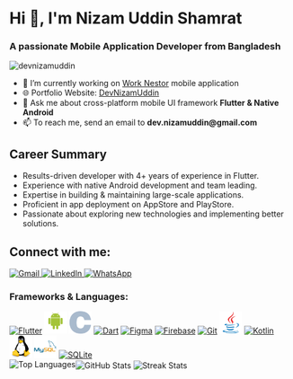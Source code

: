   <h1>Hi 👋, I'm <span>Nizam Uddin Shamrat</span></h1>
  <h3>A passionate Mobile Application Developer from Bangladesh</h3>

  <div class="profile-views">
    <img src="https://komarev.com/ghpvc/?username=devnizamuddin&label=Profile%20views&color=0e75b6&style=flat" 
         alt="devnizamuddin" height="24"/>
  </div>

  <ul>
    <li>🔭 I’m currently working on <a href="https://github.com/Pakiza-Software-Ltd/work_nestor_flutter" target="_blank">Work Nestor</a> mobile application</li>
    <li>🌐 Portfolio Website: <a href="https://sites.google.com/view/devnizamuddin/projects" target="_blank">DevNizamUddin</a></li>
    <li>💬 Ask me about cross-platform mobile UI framework <strong>Flutter & Native Android</strong></li>
    <li>📫 To reach me, send an email to <strong>dev.nizamuddin@gmail.com</strong></li>
  </ul>

  <h2>Career Summary</h2>
  <ul>
    <li>Results-driven developer with 4+ years of experience in Flutter.</li>
    <li>Experience with native Android development and team leading.</li>
    <li>Expertise in building & maintaining large-scale applications.</li>
    <li>Proficient in app deployment on AppStore and PlayStore.</li>
    <li>Passionate about exploring new technologies and implementing better solutions.</li>
  </ul>

  <h2>Connect with me:</h2>
  <div class="connect">
    <a href="https://wa.me/8801715577872" target="_blank">
      <img height="32" width="32" src="https://www.svgrepo.com/show/223047/gmail.svg" alt="Gmail">
    </a>
    <a href="https://www.linkedin.com/in/devnizamuddin" target="_blank">
      <img height="32" width="32" src="https://www.svgrepo.com/show/349436/linkedin.svg" alt="LinkedIn">
    </a>
    <a href="https://wa.me/8801715577872" target="_blank">
      <img height="32" width="32" src="https://www.svgrepo.com/show/349563/whatsapp.svg" alt="WhatsApp">
    </a>
  </div>

  <h3>Frameworks & Languages:</h3>
  <div class="tech-icons">
    <a href="https://flutter.dev" target="_blank"><img src="https://www.vectorlogo.zone/logos/flutterio/flutterio-icon.svg" alt="Flutter" width="40" height="40"/></a>
    <a href="https://developer.android.com" target="_blank"><img src="https://raw.githubusercontent.com/devicons/devicon/master/icons/android/android-original-wordmark.svg" alt="Android" width="40" height="40"/></a>
    <a href="https://www.cprogramming.com/" target="_blank"><img src="https://raw.githubusercontent.com/devicons/devicon/master/icons/c/c-original.svg" alt="C" width="40" height="40"/></a>
    <a href="https://dart.dev" target="_blank"><img src="https://www.vectorlogo.zone/logos/dartlang/dartlang-icon.svg" alt="Dart" width="40" height="40"/></a>
    <a href="https://www.figma.com/" target="_blank"><img src="https://www.vectorlogo.zone/logos/figma/figma-icon.svg" alt="Figma" width="40" height="40"/></a>
    <a href="https://firebase.google.com/" target="_blank"><img src="https://www.vectorlogo.zone/logos/firebase/firebase-icon.svg" alt="Firebase" width="40" height="40"/></a>
    <a href="https://git-scm.com/" target="_blank"><img src="https://www.vectorlogo.zone/logos/git-scm/git-scm-icon.svg" alt="Git" width="40" height="40"/></a>
    <a href="https://www.java.com" target="_blank"><img src="https://raw.githubusercontent.com/devicons/devicon/master/icons/java/java-original.svg" alt="Java" width="40" height="40"/></a>
    <a href="https://kotlinlang.org" target="_blank"><img src="https://www.vectorlogo.zone/logos/kotlinlang/kotlinlang-icon.svg" alt="Kotlin" width="40" height="40"/></a>
    <a href="https://www.linux.org/" target="_blank"><img src="https://raw.githubusercontent.com/devicons/devicon/master/icons/linux/linux-original.svg" alt="Linux" width="40" height="40"/></a>
    <a href="https://www.mysql.com/" target="_blank"><img src="https://raw.githubusercontent.com/devicons/devicon/master/icons/mysql/mysql-original-wordmark.svg" alt="MySQL" width="40" height="40"/></a>
    <a href="https://www.sqlite.org/" target="_blank"><img src="https://www.vectorlogo.zone/logos/sqlite/sqlite-icon.svg" alt="SQLite" width="40" height="40"/></a>
  </div>

  <div class="stats">
    <img align="left" src="https://github-readme-stats.vercel.app/api/top-langs?username=devnizamuddin&show_icons=true&locale=en&layout=compact" alt="Top Languages"/>
    <img align="center" src="https://github-readme-stats.vercel.app/api?username=devnizamuddin&show_icons=true&locale=en" alt="GitHub Stats"/>
    <img align="center" src="https://github-readme-streak-stats.herokuapp.com/?user=devnizamuddin&" alt="Streak Stats"/>
  </div>
